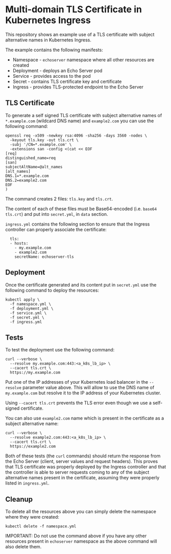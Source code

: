 # Multi-domain TLS Certificate in Kubernetes Ingress

This repository shows an example use of a TLS certificate with subject
alternative names in Kubernetes Ingress.

The example contains the following manifests:
* Namespace - `echoserver` namespace where all other resources are created
* Deployment - deploys an Echo Server pod
* Service - provides access to the pod
* Secret - contains TLS certificate key and certificate
* Ingress - provides TLS-protected endpoint to the Echo Server

## TLS Certificate

To generate a self signed TLS certificate with subject alternative names of
`*.example.com` (wildcard DNS name) and `example2.com` you can use the
following command:

```
openssl req -x509 -newkey rsa:4096 -sha256 -days 3560 -nodes \
  -keyout tls.key -out tls.crt \
  -subj '/CN=*.example.com' \
  -extensions san -config <(cat << EOF
[req]
distinguished_name=req
[san]
subjectAltName=@alt_names
[alt_names]
DNS.1=*.example.com
DNS.2=example2.com
EOF
)
```

The command creates 2 files: `tls.key` and `tls.crt`.

The content of each of these files must be Base64-encoded (i.e. `base64 tls.crt`)
and put into `secret.yml`, in `data` section.

`ingress.yml` contains the following section to ensure that the Ingress
controller can properly associate the certificate:

```
  tls:
  - hosts:
    - my.example.com
    - example2.com
    secretName: echoserver-tls
```

## Deployment

Once the certificate generated and its content put in `secret.yml` use the
following command to deploy the resources:

```
kubectl apply \
  -f namespace.yml \
  -f deployment.yml \
  -f service.yml \
  -f secret.yml \
  -f ingress.yml
```

## Tests

To test the deployment use the following command:

```
curl --verbose \
  --resolve my.example.com:443:<a_k8s_lb_ip> \
  --cacert tls.crt \
  https://my.example.com
```

Put one of the IP addresses of your Kubernetes load balancer in the `--resolve`
parameter value above. This will allow to use the DNS name of `my.example.com` but
resolve it to the IP address of your Kubernetes cluster.

Using `--cacert tls.crt` prevents the TLS error even though we use a
self-signed certificate.

You can also use `example2.com` name which is present in the certificate as a
subject alternative name:

```
curl --verbose \
  --resolve example2.com:443:<a_k8s_lb_ip> \
  --cacert tls.crt \
  https://example2.com
```

Both of these tests (the `curl` commands) should return the response from the
Echo Server (client, server values and request headers). This proves that TLS
certificate was properly deployed by the Ingress controller and that the
controller is able to server requests coming to any of the subject alternative
names present in the certificate, assuming they were properly listed in
`ingress.yml`.

## Cleanup

To delete all the resources above you can simply delete the namespace where
they were created:

```
kubectl delete -f namespace.yml
```

IMPORTANT: Do not use the command above if you have any other resources present
in `echoserver` namespace as the above command will also delete them.
